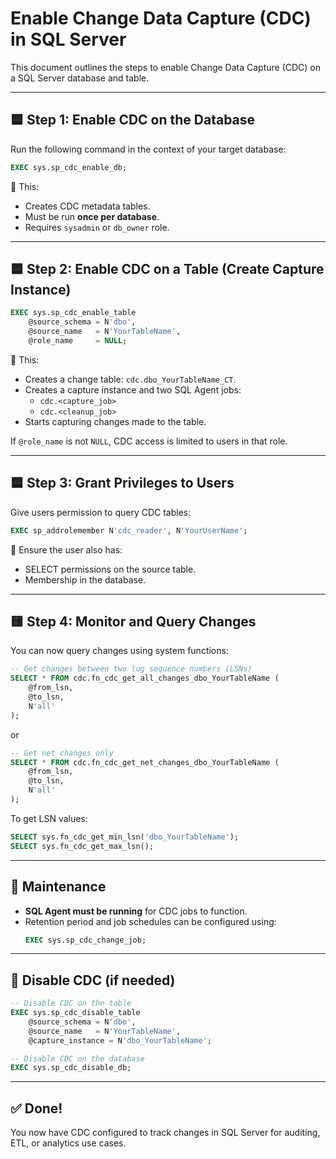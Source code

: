 
# Enable Change Data Capture (CDC) in SQL Server

This document outlines the steps to enable Change Data Capture (CDC) on a SQL Server database and table.

---

## 🟦 Step 1: Enable CDC on the Database

Run the following command in the context of your target database:

```sql
EXEC sys.sp_cdc_enable_db;
```

📌 This:
- Creates CDC metadata tables.
- Must be run **once per database**.
- Requires `sysadmin` or `db_owner` role.

---

## 🟦 Step 2: Enable CDC on a Table (Create Capture Instance)

```sql
EXEC sys.sp_cdc_enable_table  
    @source_schema = N'dbo',  
    @source_name   = N'YourTableName',  
    @role_name     = NULL;
```

📌 This:
- Creates a change table: `cdc.dbo_YourTableName_CT`.
- Creates a capture instance and two SQL Agent jobs:
  - `cdc.<capture_job>`
  - `cdc.<cleanup_job>`
- Starts capturing changes made to the table.

If `@role_name` is not `NULL`, CDC access is limited to users in that role.

---

## 🟦 Step 3: Grant Privileges to Users

Give users permission to query CDC tables:

```sql
EXEC sp_addrolemember N'cdc_reader', N'YourUserName';
```

📌 Ensure the user also has:
- SELECT permissions on the source table.
- Membership in the database.

---

## 🟨 Step 4: Monitor and Query Changes

You can now query changes using system functions:

```sql
-- Get changes between two log sequence numbers (LSNs)
SELECT * FROM cdc.fn_cdc_get_all_changes_dbo_YourTableName (
    @from_lsn, 
    @to_lsn, 
    N'all'
);
```

or

```sql
-- Get net changes only
SELECT * FROM cdc.fn_cdc_get_net_changes_dbo_YourTableName (
    @from_lsn, 
    @to_lsn, 
    N'all'
);
```

To get LSN values:
```sql
SELECT sys.fn_cdc_get_min_lsn('dbo_YourTableName');
SELECT sys.fn_cdc_get_max_lsn();
```

---

## 🔄 Maintenance

- **SQL Agent must be running** for CDC jobs to function.
- Retention period and job schedules can be configured using:
  ```sql
  EXEC sys.sp_cdc_change_job;
  ```

---

## 🧹 Disable CDC (if needed)

```sql
-- Disable CDC on the table
EXEC sys.sp_cdc_disable_table  
    @source_schema = N'dbo',  
    @source_name   = N'YourTableName',  
    @capture_instance = N'dbo_YourTableName';

-- Disable CDC on the database
EXEC sys.sp_cdc_disable_db;
```

---

## ✅ Done!

You now have CDC configured to track changes in SQL Server for auditing, ETL, or analytics use cases.